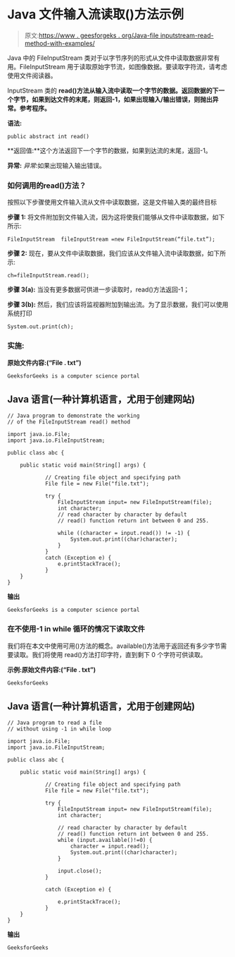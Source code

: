# Java 文件输入流读取()方法示例

> 原文:[https://www . geesforgeks . org/Java-file inputstream-read-method-with-examples/](https://www.geeksforgeeks.org/java-fileinputstream-read-method-with-examples/)

Java 中的 FileInputStream 类对于以字节序列的形式从文件中读取数据非常有用。FileInputStream 用于读取原始字节流，如图像数据。要读取字符流，请考虑使用文件阅读器。

InputStream 类的 **read()方法从输入流中读取一个字节的数据。返回数据的下一个字节，如果到达文件的末尾，则返回-1，如果出现输入/输出错误，则抛出异常。参考程序。**

**语法:**

```
public abstract int read()
```

**返回值:**这个方法返回下一个字节的数据，如果到达流的末尾，返回-1。

**异常:** *异常*:如果出现输入输出错误。

### **如何调用**的**read()方法？**

按照以下步骤使用文件输入流从文件中读取数据，这是文件输入类的最终目标

**步骤 1:** 将文件附加到文件输入流，因为这将使我们能够从文件中读取数据，如下所示:

```
FileInputStream  fileInputStream =new FileInputStream(“file.txt”);
```

**步骤 2:** 现在，要从文件中读取数据，我们应该从文件输入流中读取数据，如下所示:

```
ch=fileInputStream.read();
```

**步骤 3(a):** 当没有更多数据可供进一步读取时，read()方法返回-1；

**步骤 3(b):** 然后，我们应该将监视器附加到输出流。为了显示数据，我们可以使用系统打印

```
System.out.print(ch);
```

### **实施:**

**原始文件内容:(“File . txt”)**

```
GeeksforGeeks is a computer science portal
```

## Java 语言(一种计算机语言，尤用于创建网站)

```
// Java program to demonstrate the working
// of the FileInputStream read() method

import java.io.File;
import java.io.FileInputStream;

public class abc {

    public static void main(String[] args) {       

            // Creating file object and specifying path
            File file = new File("file.txt");

            try {
                FileInputStream input= new FileInputStream(file);
                int character;
                // read character by character by default
                // read() function return int between 0 and 255.

                while ((character = input.read()) != -1) {
                    System.out.print((char)character);
                }
            }
            catch (Exception e) {
                e.printStackTrace();
            }
    }
}
```

**输出**

```
GeeksforGeeks is a computer science portal
```

### **在不使用-1 in while 循环的情况下读取文件**

我们将在本文中使用可用()方法的概念。available()方法用于返回还有多少字节需要读取。我们将使用 read()方法打印字符，直到剩下 0 个字符可供读取。

**示例:原始文件内容:(“File . txt”)**

```
GeeksforGeeks
```

## Java 语言(一种计算机语言，尤用于创建网站)

```
// Java program to read a file
// without using -1 in while loop

import java.io.File;
import java.io.FileInputStream;

public class abc {

    public static void main(String[] args) {

            // Creating file object and specifying path
            File file = new File("file.txt");

            try {
                FileInputStream input= new FileInputStream(file);
                int character;

                // read character by character by default
                // read() function return int between 0 and 255.
                while (input.available()!=0) {
                    character = input.read();
                    System.out.print((char)character);   
                }

                input.close();   
            }

            catch (Exception e) {

                e.printStackTrace();
            }
    }
}
```

**输出**

```
GeeksforGeeks
```